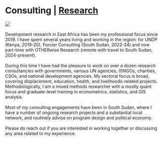 # Consulting | <a href="https://https://njwsn.github.io/">Research</a> # 
<a href="https://njwsn.github.io/pages/consulting"> <img src="https://njwsn.github.io/assets/images/consulting_logos.png" style="max-width:100%; height:auto;"/> </a>
<br><br>
Development research in East Africa has been my professional focus since 2019. I have spent several years living and working in the region: for UNDP (Kenya, 2019-20), Forcier Consulting (South Sudan, 2022-24) and now part-time with OTHERwise Research (remote with travel to South Sudan, 2024-present).
<br><br>
During this time I have had the pleasure to work on over a dozen research consultancies with governments, various UN agencies, (I)NGOs, charities, CSOs, and national development agencies. My sectoral focus is broad, covering displacement, education, health, and livelihoods-related projects. Methodologically, I am a mixed methods researcher with a mostly quant focus and graduate-level training in econometrics, statistics, and GIS analysis. 
<br><br>
Most of my consulting engagements have been in South Sudan, where I have a number of ongoing research projects and a substantial local network, and routinely advise on program design and political economy.
<br><br>
Please do reach out if you are interested in working together or discussing any area related to my experience.
<br><br>
